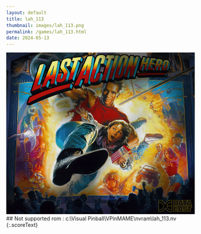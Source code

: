 ```yaml
---
layout: default
title: lah_113
thumbnail: images/lah_113.png
permalink: /games/lah_113.html
date: 2024-05-13
---
```


<img src="../images/lah_113.png" class="gameThumbnail img-fluid mx-auto align-middle">
## Not supported rom : c:\Visual Pinball\VPinMAME\nvram\lah_113.nv
{:.scoreText}

